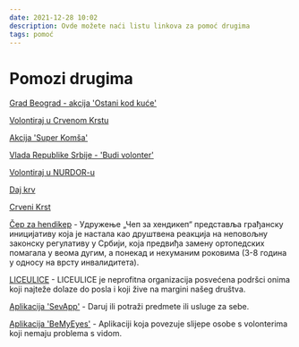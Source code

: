 ```yaml
---
date: 2021-12-28 10:02
description: Ovde možete naći listu linkova za pomoć drugima
tags: pomoć
---
```

# Pomozi drugima

[Grad Beograd - akcija 'Ostani kod kuće'](https://ostanikodkuce.beograd.gov.rs)  

[Volontiraj u Crvenom Krstu](https://www.redcross.org.rs/sr/javna-ovla%C5%A1%C4%87enja-i-programi-cks/organizacija-i-razvoj/volonteri/)  

[Akcija 'Super Komša'](https://www.facebook.com/superkomsa/)  

[Vlada Republike Srbije - 'Budi volonter'](https://www.budivolonter.gov.rs/)  

[Volontiraj u NURDOR-u](https://docs.google.com/forms/d/e/1FAIpQLSezoBMdsLUPSioOs9klrjH5Lrl4tj6WMhKiZ2_g0vp0W1G-0Q/viewform?c=0&w=1)  

[Daj krv](http://www.nbti.org.rs/cms/view.php?id=115)  

[Crveni Krst](https://www.redcross.org.rs/)  

[Čep za hendikep](https://cepzahendikep.org/) - Удружење „Чеп за хендикеп“ представља грађанску иницијативу која је настала као друштвена реакција на неповољну законску регулативу у Србији, која предвиђа замену ортопедских помагала у веома дугим, а понекад и нехуманим роковима (3-8 година у односу на врсту инвалидитета).  

[LICEULICE](https://www.liceulice.org/) - LICEULICE je neprofitna organizacija posvećena podršci onima koji najteže dolaze do posla i koji žive na margini našeg društva.  

[Aplikacija 'SevApp'](https://sevapp.rs/) - Daruj ili potraži predmete ili usluge za sebe.  

[Aplikacija 'BeMyEyes'](https://www.bemyeyes.com/) - Aplikaciji koja povezuje slijepe osobe s volonterima koji nemaju problema s vidom.  
